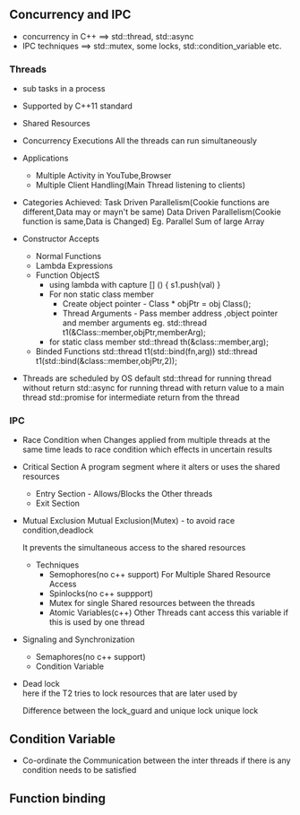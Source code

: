 ## Concurrency and IPC
* concurrency in C++ ==> std::thread, std::async
* IPC techniques  ==> std::mutex, some locks, std::condition_variable etc.

### Threads
* sub tasks in a process
* Supported by C++11 standard
* Shared Resources
* Concurrency Executions
    All the threads can run simultaneously

* Applications
    * Multiple Activity in YouTube,Browser
    * Multiple Client Handling(Main Thread listening to clients)

* Categories Achieved:
    Task Driven Parallelism(Cookie functions are different,Data may or mayn't be same)
    Data Driven Parallelism(Cookie function is same,Data is Changed)
        Eg. Parallel Sum of large Array

* Constructor Accepts
    * Normal Functions
    * Lambda Expressions
    * Function ObjectS
        * using lambda with capture [] () { s1.push(val) }
        * For non static class member
            * Create object pointer - Class * objPtr = obj Class();
            * Thread Arguments - Pass member address ,object pointer and member arguments
                eg. std::thread t1(&Class::member,objPtr,memberArg);       
        * for static class member
            std::thread th(&class::member,arg);
    * Binded Functions
        std::thread t1(std::bind(fn,arg))
        std::thread t1(std::bind(&class::member,objPtr,2));
        
* Threads are scheduled by OS default
    std::thread
        for running thread without return
    std::async
        for running thread with return value to a main thread
        std::promise
        for intermediate return from the thread

### IPC 
* Race Condition
    when Changes applied from multiple threads at the same time leads to race condition which effects in uncertain results

* Critical Section
    A program segment where it alters or uses the shared resources 
    * Entry Section - Allows/Blocks the Other threads
    * Exit Section

* Mutual Exclusion
Mutual Exclusion(Mutex) - to avoid race condition,deadlock


    It prevents the simultaneous access to the shared resources
    * Techniques
        * Semophores(no c++ support)
            For Multiple Shared Resource Access
        * Spinlocks(no c++ suppport)
        * Mutex
            for single Shared resources between the threads
        * Atomic Variables(c++)
            Other Threads cant access this variable if this is used by one thread

* Signaling and Synchronization
    * Semaphores(no c++ support)
    * Condition Variable

* Dead lock   
here if the T2 tries to lock resources that are later used by 

    Difference between the lock_guard and unique lock
    unique lock


## Condition Variable
* Co-ordinate the Communication between the inter threads if there is any condition needs to be satisfied


## Function binding


